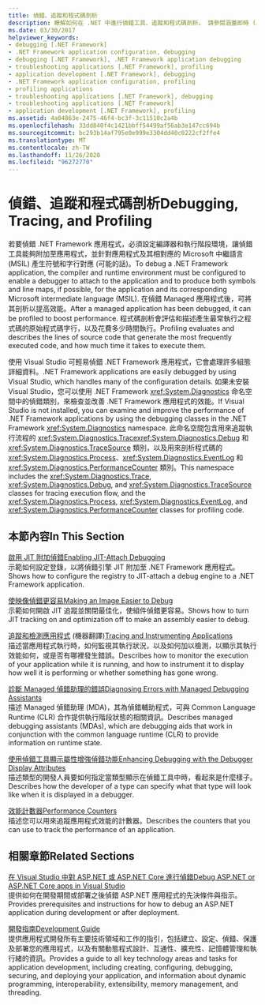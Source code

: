 ```yaml
---
title: 偵錯、追蹤和程式碼剖析
description: 瞭解如何在 .NET 中進行偵錯工具、追蹤和程式碼剖析。 請參閱涵蓋即時 (JIT) 偵錯工具、追蹤和檢測應用程式等文章。
ms.date: 03/30/2017
helpviewer_keywords:
- debugging [.NET Framework]
- .NET Framework application configuration, debugging
- debugging [.NET Framework], .NET Framework application debugging
- troubleshooting applications [.NET Framework], profiling
- application development [.NET Framework], debugging
- .NET Framework application configuration, profiling
- profiling applications
- troubleshooting applications [.NET Framework], debugging
- troubleshooting applications [.NET Framework]
- application development [.NET Framework], profiling
ms.assetid: 4a04863e-2475-46f4-bc3f-3c11510c2a4b
ms.openlocfilehash: 33dd840f4c1421bbff54499af56ab3e147cc694b
ms.sourcegitcommit: bc293b14af795e0e999e3304dd40c0222cf2ffe4
ms.translationtype: MT
ms.contentlocale: zh-TW
ms.lasthandoff: 11/26/2020
ms.locfileid: "96272770"
---
```

# <a name="debugging-tracing-and-profiling"></a><span data-ttu-id="decc5-104">偵錯、追蹤和程式碼剖析</span><span class="sxs-lookup"><span data-stu-id="decc5-104">Debugging, Tracing, and Profiling</span></span>

<span data-ttu-id="decc5-105">若要偵錯 .NET Framework 應用程式，必須設定編譯器和執行階段環境，讓偵錯工具能夠附加至應用程式，並針對應用程式及其相對應的 Microsoft 中繼語言 (MSIL) 產生符號和字行對應 (可能的話)。</span><span class="sxs-lookup"><span data-stu-id="decc5-105">To debug a .NET Framework application, the compiler and runtime environment must be configured to enable a debugger to attach to the application and to produce both symbols and line maps, if possible, for the application and its corresponding Microsoft intermediate language (MSIL).</span></span> <span data-ttu-id="decc5-106">在偵錯 Managed 應用程式後，可將其剖析以提高效能。</span><span class="sxs-lookup"><span data-stu-id="decc5-106">After a managed application has been debugged, it can be profiled to boost performance.</span></span> <span data-ttu-id="decc5-107">程式碼剖析會評估和描述產生最常執行之程式碼的原始程式碼字行，以及花費多少時間執行。</span><span class="sxs-lookup"><span data-stu-id="decc5-107">Profiling evaluates and describes the lines of source code that generate the most frequently executed code, and how much time it takes to execute them.</span></span>  
  
 <span data-ttu-id="decc5-108">使用 Visual Studio 可輕易偵錯 .NET Framework 應用程式，它會處理許多組態詳細資料。</span><span class="sxs-lookup"><span data-stu-id="decc5-108">.NET Framework applications are easily debugged by using Visual Studio, which handles many of the configuration details.</span></span> <span data-ttu-id="decc5-109">如果未安裝 Visual Studio，您可以使用 .NET Framework <xref:System.Diagnostics> 命名空間中的偵錯類別，來檢查並改善 .NET Framework 應用程式的效能。</span><span class="sxs-lookup"><span data-stu-id="decc5-109">If Visual Studio is not installed, you can examine and improve the performance of .NET Framework applications by using the debugging classes in the .NET Framework <xref:System.Diagnostics> namespace.</span></span> <span data-ttu-id="decc5-110">此命名空間包含用來追蹤執行流程的 <xref:System.Diagnostics.Trace><xref:System.Diagnostics.Debug> 和 <xref:System.Diagnostics.TraceSource> 類別，以及用來剖析程式碼的 <xref:System.Diagnostics.Process>、<xref:System.Diagnostics.EventLog> 和 <xref:System.Diagnostics.PerformanceCounter> 類別。</span><span class="sxs-lookup"><span data-stu-id="decc5-110">This namespace includes the <xref:System.Diagnostics.Trace>, <xref:System.Diagnostics.Debug>, and <xref:System.Diagnostics.TraceSource> classes for tracing execution flow, and the <xref:System.Diagnostics.Process>, <xref:System.Diagnostics.EventLog>, and <xref:System.Diagnostics.PerformanceCounter> classes for profiling code.</span></span>  
  
## <a name="in-this-section"></a><span data-ttu-id="decc5-111">本節內容</span><span class="sxs-lookup"><span data-stu-id="decc5-111">In This Section</span></span>  

 [<span data-ttu-id="decc5-112">啟用 JIT 附加偵錯</span><span class="sxs-lookup"><span data-stu-id="decc5-112">Enabling JIT-Attach Debugging</span></span>](enabling-jit-attach-debugging.md)  
 <span data-ttu-id="decc5-113">示範如何設定登錄，以將偵錯引擎 JIT 附加至 .NET Framework 應用程式。</span><span class="sxs-lookup"><span data-stu-id="decc5-113">Shows how to configure the registry to JIT-attach a debug engine to a .NET Framework application.</span></span>  
  
 [<span data-ttu-id="decc5-114">使映像偵錯更容易</span><span class="sxs-lookup"><span data-stu-id="decc5-114">Making an Image Easier to Debug</span></span>](making-an-image-easier-to-debug.md)  
 <span data-ttu-id="decc5-115">示範如何開啟 JIT 追蹤並關閉最佳化，使組件偵錯更容易。</span><span class="sxs-lookup"><span data-stu-id="decc5-115">Shows how to turn JIT tracking on and optimization off to make an assembly easier to debug.</span></span>  
  
 <span data-ttu-id="decc5-116">[追蹤和檢測應用程式](tracing-and-instrumenting-applications.md) (機器翻譯)</span><span class="sxs-lookup"><span data-stu-id="decc5-116">[Tracing and Instrumenting Applications](tracing-and-instrumenting-applications.md)</span></span>  
 <span data-ttu-id="decc5-117">描述當應用程式執行時，如何監視其執行狀況，以及如何加以檢測，以顯示其執行效能如何，或是否有哪裡發生錯誤。</span><span class="sxs-lookup"><span data-stu-id="decc5-117">Describes how to monitor the execution of your application while it is running, and how to instrument it to display how well it is performing or whether something has gone wrong.</span></span>  
  
 [<span data-ttu-id="decc5-118">診斷 Managed 偵錯助理的錯誤</span><span class="sxs-lookup"><span data-stu-id="decc5-118">Diagnosing Errors with Managed Debugging Assistants</span></span>](diagnosing-errors-with-managed-debugging-assistants.md)  
 <span data-ttu-id="decc5-119">描述 Managed 偵錯助理 (MDA)，其為偵錯輔助程式，可與 Common Language Runtime (CLR) 合作提供執行階段狀態的相關資訊。</span><span class="sxs-lookup"><span data-stu-id="decc5-119">Describes managed debugging assistants (MDAs), which are debugging aids that work in conjunction with the common language runtime (CLR) to provide information on runtime state.</span></span>  
  
 [<span data-ttu-id="decc5-120">使用偵錯工具顯示屬性增強偵錯功能</span><span class="sxs-lookup"><span data-stu-id="decc5-120">Enhancing Debugging with the Debugger Display Attributes</span></span>](enhancing-debugging-with-the-debugger-display-attributes.md)  
 <span data-ttu-id="decc5-121">描述類型的開發人員要如何指定當類型顯示在偵錯工具中時，看起來是什麼樣子。</span><span class="sxs-lookup"><span data-stu-id="decc5-121">Describes how the developer of a type can specify what that type will look like when it is displayed in a debugger.</span></span>  
  
 [<span data-ttu-id="decc5-122">效能計數器</span><span class="sxs-lookup"><span data-stu-id="decc5-122">Performance Counters</span></span>](performance-counters.md)  
 <span data-ttu-id="decc5-123">描述您可以用來追蹤應用程式效能的計數器。</span><span class="sxs-lookup"><span data-stu-id="decc5-123">Describes the counters that you can use to track the performance of an application.</span></span>  
  
## <a name="related-sections"></a><span data-ttu-id="decc5-124">相關章節</span><span class="sxs-lookup"><span data-stu-id="decc5-124">Related Sections</span></span>  

 [<span data-ttu-id="decc5-125">在 Visual Studio 中對 ASP.NET 或 ASP.NET Core 進行偵錯</span><span class="sxs-lookup"><span data-stu-id="decc5-125">Debug ASP.NET or ASP.NET Core apps in Visual Studio</span></span>](/visualstudio/debugger/how-to-enable-debugging-for-aspnet-applications)  
 <span data-ttu-id="decc5-126">提供如何在開發期間或部署之後偵錯 ASP.NET 應用程式的先決條件與指示。</span><span class="sxs-lookup"><span data-stu-id="decc5-126">Provides prerequisites and instructions for how to debug an ASP.NET application during development or after deployment.</span></span>  
  
 [<span data-ttu-id="decc5-127">開發指南</span><span class="sxs-lookup"><span data-stu-id="decc5-127">Development Guide</span></span>](../development-guide.md)  
 <span data-ttu-id="decc5-128">提供應用程式開發所有主要技術領域和工作的指引，包括建立、設定、偵錯、保護及部署您的應用程式，以及有關動態程式設計、互通性、擴充性、記憶體管理和執行緒的資訊。</span><span class="sxs-lookup"><span data-stu-id="decc5-128">Provides a guide to all key technology areas and tasks for application development, including creating, configuring, debugging, securing, and deploying your application, and information about dynamic programming, interoperability, extensibility, memory management, and threading.</span></span>

